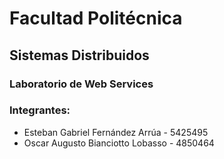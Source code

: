 # Facultad Politécnica
## Sistemas Distribuidos
### Laboratorio de Web Services

### Integrantes:
- Esteban Gabriel Fernández Arrúa - 5425495
- Oscar Augusto Bianciotto Lobasso - 4850464
 

